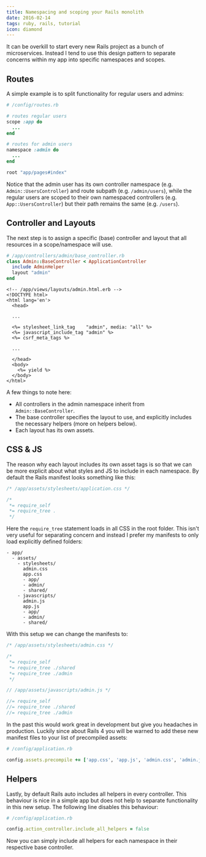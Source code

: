 ```yaml
---
title: Namespacing and scoping your Rails monolith
date: 2016-02-14
tags: ruby, rails, tutorial
icon: diamond
---
```


It can be overkill to start every new Rails project as a bunch of microservices. Instead I tend to use this design pattern to separate concerns within my app into specific namespaces and scopes.

## Routes

A simple example is to split functionality for regular users and admins:

~~~ruby
# /config/routes.rb

# routes regular users
scope :app do
  ...
end

# routes for admin users
namespace :admin do
  ...
end

root "app/pages#index"
~~~



Notice that the admin user has its own controller namespace (e.g. `Admin::UsersController`) and route subpath (e.g. `/admin/users`), while the regular users are scoped to their own namespaced controllers (e.g. `App::UsersController`) but their path remains the same (e.g. `/users`).

## Controller and Layouts

The next step is to assign a specific (base) controller and layout that all resources in a scope/namespace will use.

~~~ruby
# /app/controllers/admin/base_controller.rb
class Admin::BaseController < ApplicationController
  include AdminHelper
  layout "admin"
end
~~~

~~~erb
<!-- /app/views/layouts/admin.html.erb -->
<!DOCTYPE html>
<html lang='en'>
  <head>

  ...

  <%= stylesheet_link_tag    "admin", media: "all" %>
  <%= javascript_include_tag "admin" %>
  <%= csrf_meta_tags %>

  ...

  </head>
  <body>
    <%= yield %>
  </body>
</html>
~~~

A few things to note here:

- All controllers in the admin namespace inherit from `Admin::BaseController`.
- The base controller specifies the layout to use, and explicitly includes the necessary helpers (more on helpers below).
- Each layout has its own assets.

## CSS & JS

The reason why each layout includes its own asset tags is so that we can be more explicit about what styles and JS to include in each namespace. By default the Rails manifest looks something like this:

~~~css
/* /app/assets/stylesheets/application.css */

/*
 *= require_self
 *= require_tree .
 */
~~~

Here the `require_tree` statement loads in all CSS in the root folder. This isn't very useful for separating concern and instead I prefer my manifests to only load explicitly defined folders:

~~~
- app/
  - assets/
    - stylesheets/
      admin.css
      app.css
      - app/
      - admin/
      - shared/
    - javascripts/
      admin.js
      app.js
      - app/
      - admin/
      - shared/
~~~

With this setup we can change the manifests to:

~~~css
/* /app/assets/stylesheets/admin.css */

/*
 *= require_self
 *= require_tree ./shared
 *= require_tree ./admin
 */
~~~

~~~js
// /app/assets/javascripts/admin.js */

//= require_self
//= require_tree ./shared
//= require_tree ./admin
~~~

In the past this would work great in development but give you headaches in production. Luckily since about Rails 4 you will be warned to add these new manifest files to your list of precompiled assets:

~~~ruby
# /config/application.rb

config.assets.precompile += ['app.css', 'app.js', 'admin.css', 'admin.js']
~~~

## Helpers

Lastly, by default Rails auto includes all helpers in every controller. This behaviour is nice in a simple app but does not help to separate functionality in this new setup. The following line disables this behaviour:

~~~ruby
# /config/application.rb

config.action_controller.include_all_helpers = false
~~~

Now you can simply include all helpers for each namespace in their respective base controller.
